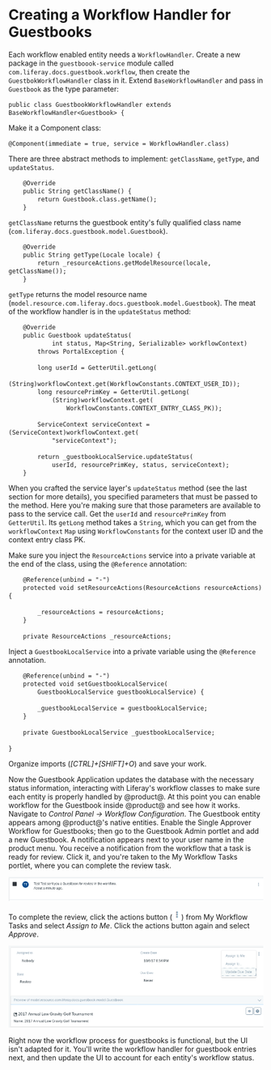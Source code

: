 # Creating a Workflow Handler for Guestbooks [](id=creating-a-workflow-handler-for-guestbooks)

Each workflow enabled entity needs a `WorkflowHandler`. Create a new package in
the `guestboook-service` module called `com.liferay.docs.guestbook.workflow`,
then create the `GuestbokWorkflowHandler` class in it. Extend
`BaseWorkflowHandler` and pass in `Guestbook` as the type parameter:

    public class GuestbookWorkflowHandler extends BaseWorkflowHandler<Guestbook> {

Make it a Component class:

    @Component(immediate = true, service = WorkflowHandler.class)

There are three abstract methods to implement: `getClassName`, `getType`, and
`updateStatus`.

        @Override
        public String getClassName() {
            return Guestbook.class.getName();
        }

`getClassName` returns the guestbook entity's fully qualified class name
(`com.liferay.docs.guestbook.model.Guestbook`).

        @Override
        public String getType(Locale locale) {
            return _resourceActions.getModelResource(locale, getClassName());
        }

`getType` returns the model resource name
(`model.resource.com.liferay.docs.guestbook.model.Guestbook`). The meat of the
workflow handler is in the `updateStatus` method: 

        @Override
        public Guestbook updateStatus(
                int status, Map<String, Serializable> workflowContext)
            throws PortalException {

            long userId = GetterUtil.getLong(
                (String)workflowContext.get(WorkflowConstants.CONTEXT_USER_ID));
            long resourcePrimKey = GetterUtil.getLong(
                (String)workflowContext.get(
                    WorkflowConstants.CONTEXT_ENTRY_CLASS_PK));

            ServiceContext serviceContext = (ServiceContext)workflowContext.get(
                "serviceContext");

            return _guestbookLocalService.updateStatus(
                userId, resourcePrimKey, status, serviceContext);
        }

When you crafted the service layer's `updateStatus` method (see the last section
for more details), you specified parameters that must be passed to the method.
Here you're making sure that those parameters are available to pass to the
service call. Get the `userId` and `resourcePrimKey` from `GetterUtil`. Its
`getLong` method takes a `String`, which you can get from the `workflowContext`
`Map` using `WorkflowConstants` for the context user ID and the context
entry class PK.

Make sure you inject the `ResourceActions` service into a private variable at
the end of the class, using the `@Reference` annotation:

        @Reference(unbind = "-")
        protected void setResourceActions(ResourceActions resourceActions) {

            _resourceActions = resourceActions;
        }

        private ResourceActions _resourceActions;

Inject a `GuestbookLocalService` into a private variable using the `@Reference`
annotation.

        @Reference(unbind = "-")
        protected void setGuestbookLocalService(
            GuestbookLocalService guestbookLocalService) {

            _guestbookLocalService = guestbookLocalService;
        }

        private GuestbookLocalService _guestbookLocalService;

    }

Organize imports (*[CTRL]+[SHIFT]+O*) and save your work.

Now the Guestbook Application updates the database with the necessary status
information, interacting with Liferay's workflow classes to make sure each
entity is properly handled by @product@. At this point you can enable workflow
for the Guestbook inside @product@ and see how it works. Navigate to *Control
Panel &rarr; Workflow Configuration*. The Guestbook entity appears among
@product@'s native entities. Enable the Single Approver Workflow for Guestbooks;
then go to the Guestbook Admin portlet and add a new Guestbook. A notification
appears next to your user name in the product menu. You receive a notification
from the workflow that a task is ready for review. Click it, and you're taken to
the My Workflow Tasks portlet, where you can complete the review task.

![Figure x: Click the workflow notification in the Notifications portlet to review the guestbook submitted to the workflow.](../../../../images/workflow-notification.png)

To complete the review, click the actions button
(![Actions](../../../../images/icon-actions.png)) from My Workflow Tasks and
select *Assign to Me*. Click the actions button again and select *Approve*.

![Figure x: Click the workflow notification in the Notifications portlet to review the guestbook submitted to the workflow.](../../../../images/workflow-assign-to-me.png)

Right now the workflow process for guestbooks is functional, but the UI isn't
adapted for it. You'll write the workflow handler for guestbook entries next,
and then update the UI to account for each entity's workflow status.

